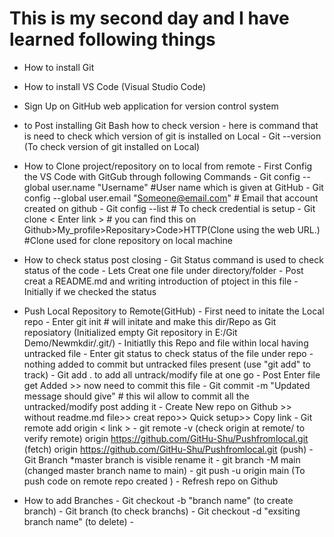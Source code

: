 # This is my second day and I have learned following things

- How to install Git 
- How to install VS Code (Visual Studio Code)
- Sign Up on GitHub web application for version control system
- to Post installing Git Bash how to check version
        - here is command that is need to check which version of git is installed on Local
        - Git --version (To check version of git installed on Local)
        
- How to Clone project/repository on to local from remote
        - First Config the VS Code with GitGub through following Commands
        - Git config --global user.name "Username" #User name which is given at GitHub
        - Git config --global user.email "Someone@email.com" # Email that account created on github
        - Git config --list # To check credential is setup 
        - Git clone < Enter link > # you can find this on Github>My_profile>Repositary>Code>HTTP(Clone using the web URL.) #Clone used for clone repository on local machine
        
- How to check status post closing
        - Git Status command is used to check status of the code
        - Lets Creat one file under directory/folder 
        - Post creat a README.md and writing introduction of ptoject in this file
        -Initially if we checked the status 

- Push Local Repository to Remote(GitHub)
        - First need to initate the Local repo
        - Enter git init # will initate and make this dir/Repo as Git reposiatory (Initialized empty Git repository in E:/Git Demo/Newmkdir/.git/)
        - Initiatlly this Repo and file within local having untracked file
        - Enter git status to check status of the file under repo
        - nothing added to commit but untracked files present (use "git add" to track)
        - Git add . to add all untrack/modify file at one go
        - Post Enter file get Added >> now need to commit this file
        - Git commit -m "Updated message should give" # this wil allow to commit all the untracked/modify post adding it
        - Create New repo on Github >> without readme.md file>> creat repo>> Quick setup>> Copy link
        - Git remote add origin < link >
        - git remote -v (check origin at remote/ to verify remote)
origin  https://github.com/GitHu-Shu/Pushfromlocal.git (fetch)
origin  https://github.com/GitHu-Shu/Pushfromlocal.git (push)
        - Git Branch *master branch is visible rename it 
        - git branch -M main (changed master branch name to main)
        - git push -u origin main (To push code on remote repo created )
        - Refresh repo on Github

- How to add Branches
        - Git checkout -b "branch name" (to create branch)
        - Git branch (to check branchs)
        - Git checkout -d "exsiting branch name" (to delete)
        -